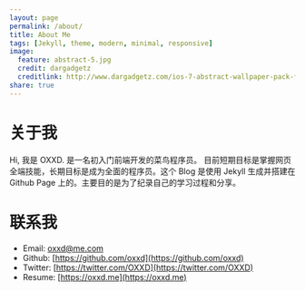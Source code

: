 ```yaml
---
layout: page
permalink: /about/
title: About Me
tags: [Jekyll, theme, modern, minimal, responsive]
image:
  feature: abstract-5.jpg
  credit: dargadgetz
  creditlink: http://www.dargadgetz.com/ios-7-abstract-wallpaper-pack-for-iphone-5-and-ipod-touch-retina/
share: true
---
```


# 关于我
Hi, 我是 OXXD. 是一名初入门前端开发的菜鸟程序员。 目前短期目标是掌握网页全端技能，长期目标是成为全面的程序员。这个 Blog 是使用 Jekyll 生成并搭建在 Github Page 上的。主要目的是为了纪录自己的学习过程和分享。

# 联系我
* Email: [oxxd@me.com](mailto:oxxd@me.com)
* Github: [https://github.com/oxxd](https://github.com/oxxd)
* Twitter: [https://twitter.com/OXXD](https://twitter.com/OXXD)
* Resume: [https://oxxd.me](https://oxxd.me)